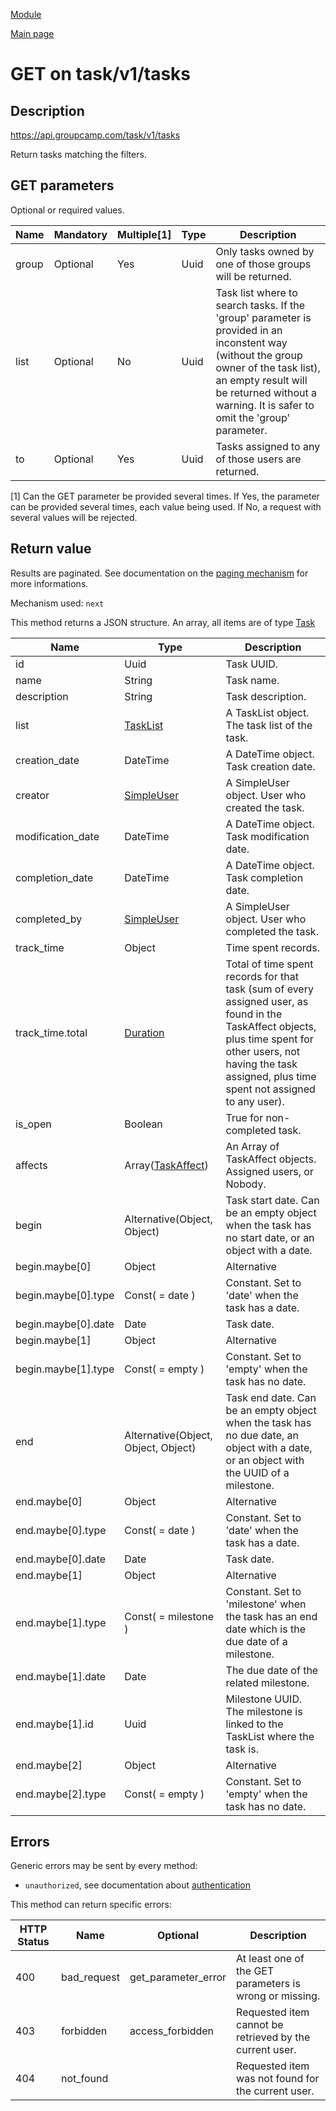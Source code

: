 
[Module](./README.md)

[Main page](../README.md)


# GET on task/v1/tasks

## Description

https://api.groupcamp.com/task/v1/tasks


Return tasks matching the filters.





## GET parameters

Optional or required values.

Name    |  Mandatory    |   Multiple[1]    |   Type   |  Description
--------|---------------|------------------|----------|---------------
group | Optional | Yes | Uuid | Only tasks owned by one of those groups will be returned.
list | Optional | No | Uuid | Task list where to search tasks. If the 'group' parameter is provided in an inconstent way (without the group owner of the task list), an empty result will be returned without a warning. It is safer to omit the 'group' parameter.
to | Optional | Yes | Uuid | Tasks assigned to any of those users are returned.


[1] Can the GET parameter be provided several times. If Yes, the
parameter can be provided several times, each value being used. If
No, a request with several values will be rejected.






## Return value



Results are paginated. See documentation on the [paging mechanism](../../Paging.md) for
more informations.

Mechanism used: `next`




  
  This method returns a JSON structure. An array, all items are of type [Task](../types/Task.md) 

Name   |  Type   |  Description
-------|---------|-------------
id | Uuid | Task UUID.
name | String | Task name.
description | String | Task description.
list | [TaskList](../types/TaskList.md) | A TaskList object. The task list of the task.
creation_date | DateTime | A DateTime object. Task creation date.
creator | [SimpleUser](../types/SimpleUser.md) | A SimpleUser object. User who created the task.
modification_date | DateTime | A DateTime object. Task modification date. 
completion_date | DateTime | A DateTime object. Task completion date.
completed_by | [SimpleUser](../types/SimpleUser.md) | A SimpleUser object. User who completed the task.
track_time | Object | Time spent records.
track_time.total | [Duration](../types/Duration.md) | Total of time spent records for that task (sum of every assigned user, as found in the TaskAffect objects, plus time spent for other users, not having the task assigned, plus time spent not assigned to any user).
is_open | Boolean | True for non-completed task.
affects | Array([TaskAffect](../types/TaskAffect.md)) | An Array of TaskAffect objects. Assigned users, or Nobody.
begin | Alternative(Object, Object) | Task start date. Can be an empty object when the task has no start date, or an object with a date.
begin.maybe[0] | Object | Alternative
begin.maybe[0].type | Const( = date ) | Constant. Set to 'date' when the task has a date.
begin.maybe[0].date | Date | Task date.
begin.maybe[1] | Object | Alternative
begin.maybe[1].type | Const( = empty ) | Constant. Set to 'empty' when the task has no date.
end | Alternative(Object, Object, Object) | Task end date. Can be an empty object when the task has no due date, an object with a date, or an object with the UUID of a milestone.
end.maybe[0] | Object | Alternative
end.maybe[0].type | Const( = date ) | Constant. Set to 'date' when the task has a date.
end.maybe[0].date | Date | Task date.
end.maybe[1] | Object | Alternative
end.maybe[1].type | Const( = milestone ) | Constant. Set to 'milestone' when the task has an end date which is the due date of a milestone.
end.maybe[1].date | Date | The due date of the related milestone.
end.maybe[1].id | Uuid | Milestone UUID. The milestone is linked to the TaskList where the task is.
end.maybe[2] | Object | Alternative
end.maybe[2].type | Const( = empty ) | Constant. Set to 'empty' when the task has no date.

  





## Errors

Generic errors may be sent by every method:
* `unauthorized`, see documentation about [authentication](../../Auth.md)


This method can return specific errors:

HTTP Status | Name   | Optional          | Description
------------|--------|-------------------|------------
400 | bad_request | get_parameter_error | At least one of the GET parameters is wrong or missing.
403 | forbidden | access_forbidden | Requested item cannot be retrieved by the current user.
404 | not_found |  | Requested item was not found for the current user.



